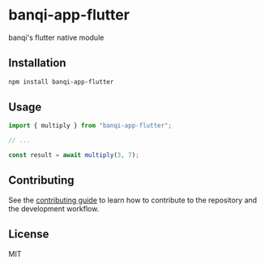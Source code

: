 # banqi-app-flutter

banqi's flutter native module

## Installation

```sh
npm install banqi-app-flutter
```

## Usage

```js
import { multiply } from "banqi-app-flutter";

// ...

const result = await multiply(3, 7);
```

## Contributing

See the [contributing guide](CONTRIBUTING.md) to learn how to contribute to the repository and the development workflow.

## License

MIT
